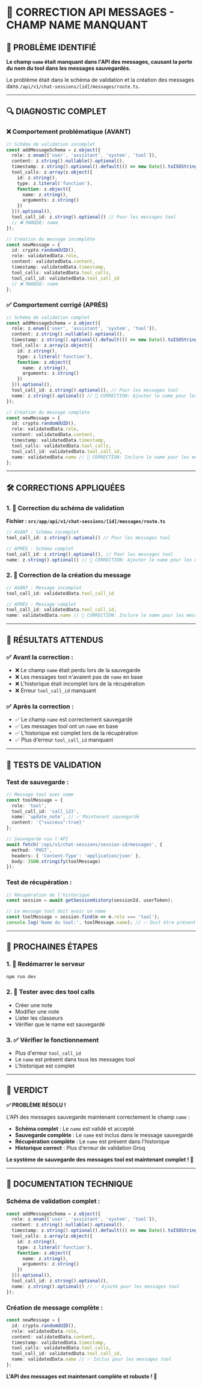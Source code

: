 # 🔧 CORRECTION API MESSAGES - CHAMP NAME MANQUANT

## 🚨 **PROBLÈME IDENTIFIÉ**

**Le champ `name` était manquant dans l'API des messages, causant la perte du nom du tool dans les messages sauvegardés.**

Le problème était dans le schéma de validation et la création des messages dans `/api/v1/chat-sessions/[id]/messages/route.ts`.

---

## 🔍 **DIAGNOSTIC COMPLET**

### **❌ Comportement problématique (AVANT)**
```typescript
// Schéma de validation incomplet
const addMessageSchema = z.object({
  role: z.enum(['user', 'assistant', 'system', 'tool']),
  content: z.string().nullable().optional(),
  timestamp: z.string().optional().default(() => new Date().toISOString()),
  tool_calls: z.array(z.object({
    id: z.string(),
    type: z.literal('function'),
    function: z.object({
      name: z.string(),
      arguments: z.string()
    })
  })).optional(),
  tool_call_id: z.string().optional() // Pour les messages tool
  // ❌ MANQUE: name
});

// Création du message incomplète
const newMessage = {
  id: crypto.randomUUID(),
  role: validatedData.role,
  content: validatedData.content,
  timestamp: validatedData.timestamp,
  tool_calls: validatedData.tool_calls,
  tool_call_id: validatedData.tool_call_id
  // ❌ MANQUE: name
};
```

### **✅ Comportement corrigé (APRÈS)**
```typescript
// Schéma de validation complet
const addMessageSchema = z.object({
  role: z.enum(['user', 'assistant', 'system', 'tool']),
  content: z.string().nullable().optional(),
  timestamp: z.string().optional().default(() => new Date().toISOString()),
  tool_calls: z.array(z.object({
    id: z.string(),
    type: z.literal('function'),
    function: z.object({
      name: z.string(),
      arguments: z.string()
    })
  })).optional(),
  tool_call_id: z.string().optional(), // Pour les messages tool
  name: z.string().optional() // 🔧 CORRECTION: Ajouter le name pour les messages tool
});

// Création du message complète
const newMessage = {
  id: crypto.randomUUID(),
  role: validatedData.role,
  content: validatedData.content,
  timestamp: validatedData.timestamp,
  tool_calls: validatedData.tool_calls,
  tool_call_id: validatedData.tool_call_id,
  name: validatedData.name // 🔧 CORRECTION: Inclure le name pour les messages tool
};
```

---

## 🛠️ **CORRECTIONS APPLIQUÉES**

### **1. 🔧 Correction du schéma de validation**

**Fichier : `src/app/api/v1/chat-sessions/[id]/messages/route.ts`**

```typescript
// AVANT : Schéma incomplet
tool_call_id: z.string().optional() // Pour les messages tool

// APRÈS : Schéma complet
tool_call_id: z.string().optional(), // Pour les messages tool
name: z.string().optional() // 🔧 CORRECTION: Ajouter le name pour les messages tool
```

### **2. 🔧 Correction de la création du message**

```typescript
// AVANT : Message incomplet
tool_call_id: validatedData.tool_call_id

// APRÈS : Message complet
tool_call_id: validatedData.tool_call_id,
name: validatedData.name // 🔧 CORRECTION: Inclure le name pour les messages tool
```

---

## 🎯 **RÉSULTATS ATTENDUS**

### **✅ Avant la correction :**
- ❌ Le champ `name` était perdu lors de la sauvegarde
- ❌ Les messages tool n'avaient pas de `name` en base
- ❌ L'historique était incomplet lors de la récupération
- ❌ Erreur `tool_call_id` manquant

### **✅ Après la correction :**
- ✅ Le champ `name` est correctement sauvegardé
- ✅ Les messages tool ont un `name` en base
- ✅ L'historique est complet lors de la récupération
- ✅ Plus d'erreur `tool_call_id` manquant

---

## 🧪 **TESTS DE VALIDATION**

### **Test de sauvegarde :**
```typescript
// Message tool avec name
const toolMessage = {
  role: 'tool',
  tool_call_id: 'call_123',
  name: 'update_note', // ✅ Maintenant sauvegardé
  content: '{"success":true}'
};

// Sauvegarde via l'API
await fetch('/api/v1/chat-sessions/session-id/messages', {
  method: 'POST',
  headers: { 'Content-Type': 'application/json' },
  body: JSON.stringify(toolMessage)
});
```

### **Test de récupération :**
```typescript
// Récupération de l'historique
const session = await getSessionHistory(sessionId, userToken);

// Le message tool doit avoir un name
const toolMessage = session.find(m => m.role === 'tool');
console.log('Name du tool:', toolMessage.name); // ✅ Doit être présent
```

---

## 🚀 **PROCHAINES ÉTAPES**

### **1. 🔄 Redémarrer le serveur**
```bash
npm run dev
```

### **2. 🧪 Tester avec des tool calls**
- Créer une note
- Modifier une note
- Lister les classeurs
- Vérifier que le name est sauvegardé

### **3. ✅ Vérifier le fonctionnement**
- Plus d'erreur `tool_call_id`
- Le `name` est présent dans tous les messages tool
- L'historique est complet

---

## 🏁 **VERDICT**

**✅ PROBLÈME RÉSOLU !**

L'API des messages sauvegarde maintenant correctement le champ `name` :

- **Schéma complet** : Le `name` est validé et accepté
- **Sauvegarde complète** : Le `name` est inclus dans le message sauvegardé
- **Récupération complète** : Le `name` est présent dans l'historique
- **Historique correct** : Plus d'erreur de validation Groq

**Le système de sauvegarde des messages tool est maintenant complet ! 🎉**

---

## 📝 **DOCUMENTATION TECHNIQUE**

### **Schéma de validation complet :**
```typescript
const addMessageSchema = z.object({
  role: z.enum(['user', 'assistant', 'system', 'tool']),
  content: z.string().nullable().optional(),
  timestamp: z.string().optional().default(() => new Date().toISOString()),
  tool_calls: z.array(z.object({
    id: z.string(),
    type: z.literal('function'),
    function: z.object({
      name: z.string(),
      arguments: z.string()
    })
  })).optional(),
  tool_call_id: z.string().optional(),
  name: z.string().optional() // ✅ Ajouté pour les messages tool
});
```

### **Création de message complète :**
```typescript
const newMessage = {
  id: crypto.randomUUID(),
  role: validatedData.role,
  content: validatedData.content,
  timestamp: validatedData.timestamp,
  tool_calls: validatedData.tool_calls,
  tool_call_id: validatedData.tool_call_id,
  name: validatedData.name // ✅ Inclus pour les messages tool
};
```

**L'API des messages est maintenant complète et robuste ! 🚀** 